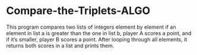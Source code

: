 # Compare-the-Triplets-ALGO
This program compares two lists of integers element by element if an element in list a is greater than the one in list b, player A scores a point, and if it’s smaller, player B scores a point. After looping through all elements, it returns both scores in a list and prints them.
